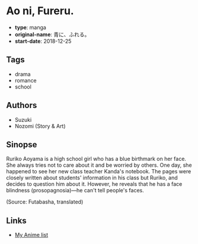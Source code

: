 # Ao ni, Fureru.

-   **type**: manga
-   **original-name**: 青に、ふれる。
-   **start-date**: 2018-12-25

## Tags

-   drama
-   romance
-   school

## Authors

-   Suzuki
-   Nozomi (Story & Art)

## Sinopse

Ruriko Aoyama is a high school girl who has a blue birthmark on her face. She always tries not to care about it and be worried by others. One day, she happened to see her new class teacher Kanda's notebook. The pages were closely written about students' information in his class but Ruriko, and decides to question him about it. However, he reveals that he has a face blindness (prosopagnosia)—he can't tell people's faces.

(Source: Futabasha, translated)

## Links

-   [My Anime list](https://myanimelist.net/manga/117422/Ao_ni_Fureru)
